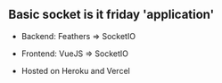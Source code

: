 ## Basic socket is it friday 'application'

* Backend: Feathers => SocketIO
* Frontend: VueJS => SocketIO

* Hosted on Heroku and Vercel


